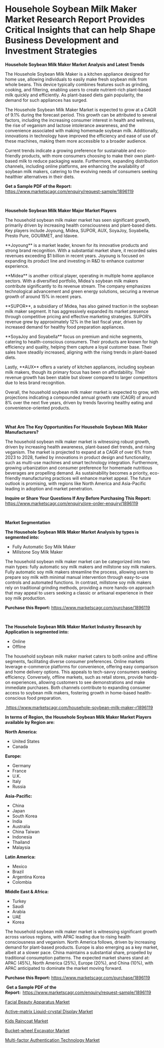 <p><h1>Househole Soybean Milk Maker Market Research Report Provides Critical Insights that can help Shape Business Development and Investment Strategies</h1></p><p><strong>Househole Soybean Milk Maker Market Analysis and Latest Trends</strong></p>
<p><p>The Househole Soybean Milk Maker is a kitchen appliance designed for home use, allowing individuals to easily make fresh soybean milk from whole beans. This device typically combines features such as grinding, cooking, and filtering, enabling users to create nutrient-rich plant-based milk quickly and efficiently. As plant-based diets gain popularity, the demand for such appliances has surged.</p><p>The Househole Soybean Milk Maker Market is expected to grow at a CAGR of 9.1% during the forecast period. This growth can be attributed to several factors, including the increasing consumer interest in health and wellness, the rise of veganism and lactose intolerance awareness, and the convenience associated with making homemade soybean milk. Additionally, innovations in technology have improved the efficiency and ease of use of these machines, making them more accessible to a broader audience.</p><p>Current trends indicate a growing preference for sustainable and eco-friendly products, with more consumers choosing to make their own plant-based milk to reduce packaging waste. Furthermore, expanding distribution channels, including online platforms, are enhancing the availability of soybean milk makers, catering to the evolving needs of consumers seeking healthier alternatives in their diets.</p></p>
<p><strong>Get a Sample PDF of the Report:&nbsp;</strong> <a href="https://www.marketscagr.com/enquiry/request-sample/1896119?utm_campaign=2012&utm_medium=2&utm_source=Github&utm_content=ia&utm_term=28032025&utm_id=househole-soybean-milk-maker">https://www.marketscagr.com/enquiry/request-sample/1896119</a></p>
<p>&nbsp;</p>
<p><strong>Househole Soybean Milk Maker Major Market Players</strong></p>
<p><p>The household soybean milk maker market has seen significant growth, primarily driven by increasing health consciousness and plant-based diets. Key players include Joyoung, Midea, SUPOR, AUX, SoyaJoy, Soyabella, Presto Pure, GOURMET, and Idavee. </p><p>**Joyoung** is a market leader, known for its innovative products and strong brand recognition. With a substantial market share, it recorded sales revenues exceeding $1 billion in recent years. Joyoung is focused on expanding its product line and investing in R&D to enhance customer experience.</p><p>**Midea** is another critical player, operating in multiple home appliance sectors. With a diversified portfolio, Midea's soybean milk makers contribute significantly to its revenue stream. The company emphasizes technological advancement and green energy solutions, securing a revenue growth of around 15% in recent years.</p><p>**SUPOR**, a subsidiary of Midea, has also gained traction in the soybean milk maker segment. It has aggressively expanded its market presence through competitive pricing and effective marketing strategies. SUPOR’s revenue grew by approximately 12% in the last fiscal year, driven by increased demand for healthy food preparation appliances.</p><p>**SoyaJoy and Soyabella** focus on premium and niche segments, catering to health-conscious consumers. Their products are known for high efficiency and quality, helping them capture a loyal customer base. Their sales have steadily increased, aligning with the rising trends in plant-based diets.</p><p>Lastly, **AUX** offers a variety of kitchen appliances, including soybean milk makers, though its primary focus has been on affordability. Their revenue growth has been stable but slower compared to larger competitors due to less brand recognition.</p><p>Overall, the household soybean milk maker market is expected to grow, with projections indicating a compounded annual growth rate (CAGR) of around 8% over the next five years, driven by trends favoring healthy eating and convenience-oriented products.</p></p>
<p>&nbsp;</p>
<p><strong>What Are The Key Opportunities For Househole Soybean Milk Maker Manufacturers?</strong></p>
<p><p>The household soybean milk maker market is witnessing robust growth, driven by increasing health awareness, plant-based diet trends, and rising veganism. The market is projected to expand at a CAGR of over 6% from 2023 to 2028, fueled by innovations in product design and functionality, such as multi-use machines and smart technology integration. Furthermore, growing urbanization and consumer preference for homemade nutritious beverages are propelling demand. As sustainability becomes a priority, eco-friendly manufacturing practices will enhance market appeal. The future outlook is promising, with regions like North America and Asia-Pacific leading in adoption and market penetration.</p></p>
<p><strong>Inquire or Share Your Questions If Any Before Purchasing This Report:</strong> <a href="https://www.marketscagr.com/enquiry/pre-order-enquiry/1896119?utm_campaign=2012&utm_medium=2&utm_source=Github&utm_content=ia&utm_term=28032025&utm_id=househole-soybean-milk-maker">https://www.marketscagr.com/enquiry/pre-order-enquiry/1896119</a></p>
<p>&nbsp;</p>
<p><strong>Market Segmentation</strong></p>
<p><strong>The Househole Soybean Milk Maker Market Analysis by types is segmented into:</strong></p>
<p><ul><li>Fully Automatic Soy Milk Maker</li><li>Millstone Soy Milk Maker</li></ul></p>
<p><p>The household soybean milk maker market can be categorized into two main types: fully automatic soy milk makers and millstone soy milk makers. Fully automatic soy milk makers streamline the process, allowing users to prepare soy milk with minimal manual intervention through easy-to-use controls and automated functions. In contrast, millstone soy milk makers rely on traditional grinding methods, providing a more hands-on approach that may appeal to users seeking a classic or artisanal experience in their soy milk production.</p></p>
<p><strong>Purchase this Report:&nbsp;</strong><a href="https://www.marketscagr.com/purchase/1896119?utm_campaign=2012&utm_medium=2&utm_source=Github&utm_content=ia&utm_term=28032025&utm_id=househole-soybean-milk-maker">https://www.marketscagr.com/purchase/1896119</a></p>
<p>&nbsp;</p>
<p><strong>The Househole Soybean Milk Maker Market Industry Research by Application is segmented into:</strong></p>
<p><ul><li>Online</li><li>Offline</li></ul></p>
<p><p>The household soybean milk maker market caters to both online and offline segments, facilitating diverse consumer preferences. Online markets leverage e-commerce platforms for convenience, offering easy comparison and home delivery options. This appeals to tech-savvy consumers seeking efficiency. Conversely, offline markets, such as retail stores, provide hands-on experiences, allowing customers to see demonstrations and make immediate purchases. Both channels contribute to expanding consumer access to soybean milk makers, fostering growth in home-based health-conscious food preparation.</p></p>
<p><a href="https://www.marketscagr.com/househole-soybean-milk-maker-r1896119?utm_campaign=2012&utm_medium=2&utm_source=Github&utm_content=ia&utm_term=28032025&utm_id=househole-soybean-milk-maker">&nbsp;https://www.marketscagr.com/househole-soybean-milk-maker-r1896119</a></p>
<p><strong>In terms of Region, the Househole Soybean Milk Maker Market Players available by Region are:</strong></p>
<p>
    <p> <strong> North America: </strong>
        <ul>
            <li>United States</li>
            <li>Canada</li>
        </ul>
        </p> 
    <p> <strong> Europe: </strong>
        <ul>
            <li>Germany</li>
            <li>France</li>
            <li>U.K.</li>
            <li>Italy</li>
            <li>Russia</li>
        </ul>
        </p> 
    <p> <strong> Asia-Pacific: </strong>
        <ul>
            <li>China</li>
            <li>Japan</li>
            <li>South Korea</li>
            <li>India</li>
            <li>Australia</li>
            <li>China Taiwan</li>
            <li>Indonesia</li>
            <li>Thailand</li>
            <li>Malaysia</li>
        </ul>
        </p> 
    <p> <strong> Latin America: </strong>
        <ul>
            <li>Mexico</li>
            <li>Brazil</li>
            <li>Argentina Korea</li>
            <li>Colombia</li>
        </ul>
        </p> 
    <p> <strong> Middle East & Africa: </strong>
        <ul>
            <li>Turkey</li>
            <li>Saudi</li>
            <li>Arabia</li>
            <li>UAE</li>
            <li>Korea</li>
        </ul>
    </p>
    </p>
<p><p>The household soybean milk maker market is witnessing significant growth across various regions, with APAC leading due to rising health consciousness and veganism. North America follows, driven by increasing demand for plant-based products. Europe is also emerging as a key market, albeit at a slower pace. China maintains a substantial share, propelled by traditional consumption patterns. The expected market shares stand at: APAC (45%), North America (25%), Europe (20%), and China (10%), with APAC anticipated to dominate the market moving forward.</p></p>
<p><strong>Purchase this Report: </strong><a href="https://www.marketscagr.com/purchase/1896119?utm_campaign=2012&utm_medium=2&utm_source=Github&utm_content=ia&utm_term=28032025&utm_id=househole-soybean-milk-maker">https://www.marketscagr.com/purchase/1896119</a></p>
<p>&nbsp;<strong>Get a Sample PDF of the Report:&nbsp;&nbsp;</strong><a href="https://www.marketscagr.com/enquiry/request-sample/1896119?utm_campaign=2012&utm_medium=2&utm_source=Github&utm_content=ia&utm_term=28032025&utm_id=househole-soybean-milk-maker">https://www.marketscagr.com/enquiry/request-sample/1896119</a></p>
<p><strong></strong></p>
<p><p><a href="https://github.com/piskofraisel/Market-Research-Report-List-1/blob/main/facial-beauty-apparatus-market.md?utm_campaign=2012&utm_medium=2&utm_source=Github&utm_content=ia&utm_term=28032025&utm_id=househole-soybean-milk-maker">Facial Beauty Apparatus Market</a></p><p><a href="https://github.com/bawksmaedamu/Market-Research-Report-List-1/blob/main/active-matrix-liquid-crystal-display-market.md?utm_campaign=2012&utm_medium=2&utm_source=Github&utm_content=ia&utm_term=28032025&utm_id=househole-soybean-milk-maker">Active-matrix Liquid-crystal Display Market</a></p><p><a href="https://github.com/agemakisel4b/Market-Research-Report-List-1/blob/main/kids-raincoat-market.md?utm_campaign=2012&utm_medium=2&utm_source=Github&utm_content=ia&utm_term=28032025&utm_id=househole-soybean-milk-maker">Kids Raincoat Market</a></p><p><a href="https://github.com/grimssummouc/Market-Research-Report-List-1/blob/main/bucket-wheel-excavator-market.md?utm_campaign=2012&utm_medium=2&utm_source=Github&utm_content=ia&utm_term=28032025&utm_id=househole-soybean-milk-maker">Bucket-wheel Excavator Market</a></p><p><a href="https://github.com/fettycahow90/Market-Research-Report-List-1/blob/main/multi-factor-authentication-technology-market.md?utm_campaign=2012&utm_medium=2&utm_source=Github&utm_content=ia&utm_term=28032025&utm_id=househole-soybean-milk-maker">Multi-factor Authentication Technology Market</a></p></p>